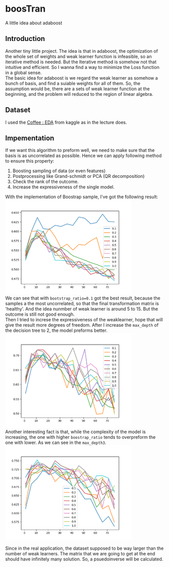 # boosTran
A little idea about adaboost

## Introduction
Another tiny little project. The idea is that in adaboost, the optimization of the whole set of weights and weak learner function is infeasible, so an iterative method is needed. But the Iterative method is somehow not that intuitive and efficient. So I wanna find a way to minimize the Loss function in a global sense. <br>
The basic idea for adaboost is we regard the weak learner as somehow a bunch of basis, and find a suiable weights for all of them. So, the assumption would be, there are a sets of weak learner function at the beginning, and the problem will reduced to the region of linear algebra.

## Dataset
I used the [Coffee : EDA](https://www.kaggle.com/code/tumpanjawat/coffee-eda-geo-cluster-regression#2-%7C-Exploratory-Data-Analysis-) from kaggle as in the lecture does.

## Impementation
If we want this algorithm to preform well, we need to make sure that the basis is as uncorrelated as possible. Hence we can apply following method to ensure this property:<br>
1. Boosting sampling of data (or even features)
2. Postprocessing like Grand-schmidt or PCA (QR decomposition)
3. Check the rank of the outcome.
4. Increase the expressiveness of the single model.


With the implementation of Boostrap sample, I've got the following result:<br>
<img src="./img/max_deplth1.png" width="400" height="300"> <br>
We can see that with `bootstrap_ratio=0.1` got the best result, because the samples a the most uncorrelated, so that the final transformation matrix is 'healthy'. And the idea nunmber of weak learner is around 5 to 15. But the outcome is still not good enough. <br>
Then I tried to increse the expressiveness of the weaklearner, hope that will give the result more degrees of freedom. After I increase the `max_depth` of the decision tree to 2, the model preforms better.<br>
<img src="./img/max_deplth2.png" width="400" height="300"> <br>
Another interesting fact is that, while the complexity of the model is increasing, the one with higher `boostrap_ratio` tends to overpreform the one with lower. As we can see in the `max_depth3`.<br>
<img src="./img/max_deplth3.png" width="400" height="300"> <br>

Since in the real application, the dataset supposed to be way larger than the number of weak learners. The matrix that we are going to get at the end should have infinitely many solution. So, a psuedoinverse will be calculated.